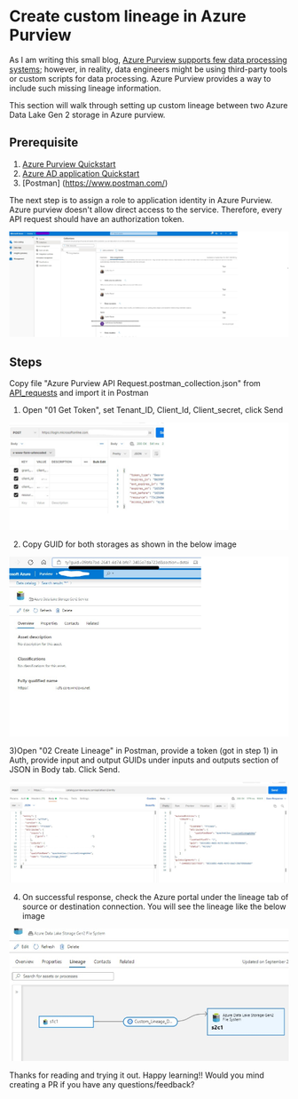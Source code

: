# Create custom lineage in Azure Purview


As I am writing this small blog, [Azure Purview supports few data processing systems](https://docs.microsoft.com/en-us/azure/purview/catalog-lineage-user-guide); however, in reality, data engineers might be using third-party tools or custom scripts for data processing. Azure Purview provides a way to include such missing lineage information. 

This section will walk through setting up custom lineage between two Azure Data Lake Gen 2 storage in Azure purview.

## Prerequisite

1. [Azure Purview Quickstart](https://docs.microsoft.com/en-us/azure/purview/create-catalog-portal)
2. [Azure AD application Quickstart](https://docs.microsoft.com/en-us/azure/active-directory/develop/quickstart-register-app) 
3. [Postman] (https://www.postman.com/)  


The next step is to assign a role to application identity in Azure Purview. Azure purview doesn't allow direct access to the service. Therefore, every API request should have an authorization token.  

![AD app role assignment](/images/Image1.jpg) 

## Steps

Copy file "Azure Purview API Request.postman_collection.json" from [API_requests](/API_requests/) and import it in Postman

1) Open "01 Get Token", set Tenant_ID, Client_Id, Client_secret, click Send

![Get Auth Token](/images/Image2.jpg) 

2) Copy GUID for both storages as shown in the below image

![Get GUIDs](/images/storage1GUID.jpg) 

3)Open "02 Create Lineage" in Postman, provide a token (got in step 1) in Auth, provide input and output GUIDs under inputs and outputs section of JSON in Body tab. Click Send.

![Create lineage API request](/images/PostmanResponseSuccess.jpg) 

4) On successful response, check the Azure portal under the lineage tab of source or destination connection. You will see the lineage like the below image

![Custom Lineage on Azure portal](/images/Custom_Lineage_Azure_Portal.jpg) 


Thanks for reading and trying it out. Happy learning!! Would you mind creating a PR if you have any questions/feedback? 